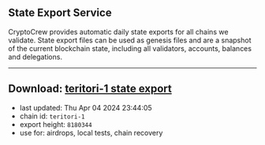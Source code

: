 ## State Export Service
CryptoCrew provides automatic daily state exports for all chains we validate. State export files can be used as genesis files and are a snapshot of the current blockchain state, including all validators, accounts, balances and delegations.

---
**Download: [teritori-1 state export](https://dl-eu2.ccvalidators.com/SERVICE/teritori/teritori-1_export_8180344.json)**
---

- last updated: Thu Apr 04 2024 23:44:05
- chain id: `teritori-1`
- export height: `8180344`
- use for: airdrops, local tests, chain recovery
